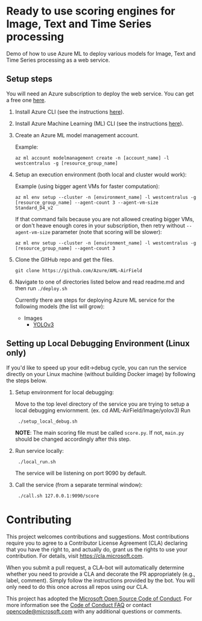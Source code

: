 # Ready to use scoring engines for Image, Text and Time Series processing

Demo of how to use Azure ML to deploy various models for Image, Text and Time Series processing as a web service.

## Setup steps

You will need an Azure subscription to deploy the web service. You can get a free one
[here](https://azure.microsoft.com/en-us/free/).

1. Install Azure CLI (see the instructions
[here](https://docs.microsoft.com/en-us/cli/azure/install-azure-cli?view=azure-cli-latest)).

2. Install Azure Machine Learning (ML) CLI
(see the instructions [here](https://docs.microsoft.com/en-us/azure/machine-learning/desktop-workbench/deployment-setup-configuration)).

3. Create an Azure ML model management account.

   Example:

       az ml account modelmanagement create -n [account_name] -l westcentralus -g [resource_group_name]

4. Setup an execution environment (both local and cluster would work):

   Example (using bigger agent VMs for faster computation):

       az ml env setup --cluster -n [environment_name] -l westcentralus -g [resource_group_name] --agent-count 3 --agent-vm-size Standard_D4_v2

   If that command fails because you are not allowed creating bigger VMs, or don't heave enough cores in your subscription,
   then retry without `--agent-vm-size` parameter (note that scoring will be slower):

       az ml env setup --cluster -n [environment_name] -l westcentralus -g [resource_group_name] --agent-count 3

5. Clone the GitHub repo and get the files.

       git clone https://github.com/Azure/AML-AirField

6. Navigate to one of directories listed below and read readme.md and then run `./deploy.sh`

   Currently there are steps for deploying Azure ML service for the following models (the list will grow):
   * Images
        * [YOLOv3](./Image/yolov3/)

## Setting up Local Debugging Environment (Linux only)

If you'd like to speed up your edit->debug cycle, you can run the service directly
on your Linux machine (without building Docker image) by following the steps below.

1. Setup environment for local debugging:

   Move to the top level directory of the service you are trying to setup a local debugging enviornment. 
   (ex. cd AML-AirField/Image/yolov3)
   Run

        ./setup_local_debug.sh

   **NOTE**: The main scoring file must be called `score.py`. If not, `main.py` should be changed accordingly after
   this step.

2. Run service locally:

        ./local_run.sh

   The service will be listening on port 9090 by default.

3. Call the service (from a separate terminal window):

        ./call.sh 127.0.0.1:9090/score

# Contributing

This project welcomes contributions and suggestions.  Most contributions require you to agree to a
Contributor License Agreement (CLA) declaring that you have the right to, and actually do, grant us
the rights to use your contribution. For details, visit https://cla.microsoft.com.

When you submit a pull request, a CLA-bot will automatically determine whether you need to provide
a CLA and decorate the PR appropriately (e.g., label, comment). Simply follow the instructions
provided by the bot. You will only need to do this once across all repos using our CLA.

This project has adopted the [Microsoft Open Source Code of Conduct](https://opensource.microsoft.com/codeofconduct/).
For more information see the [Code of Conduct FAQ](https://opensource.microsoft.com/codeofconduct/faq/) or
contact [opencode@microsoft.com](mailto:opencode@microsoft.com) with any additional questions or comments.
